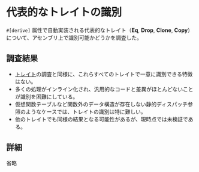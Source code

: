 # 代表的なトレイトの識別

`#[derive]` 属性で自動実装される代表的なトレイト（**Eq**, **Drop**, **Clone**, **Copy**）について、アセンブリ上で識別可能かどうかを調査した。

## 調査結果

* [トレイト](14_trait.md)の調査と同様に、これらすべてのトレイトで一意に識別できる特徴はない。
* 多くの処理がインライン化され、汎用的なコードと差異がほとんどないことが識別を困難にしている。
* 仮想関数テーブルなど関数外のデータ構造が存在しない静的ディスパッチ参照のようなケースでは、トレイトの識別は特に難しい。
* 他のトレイトでも同様の結果となる可能性があるが、現時点では未検証である。

## 詳細

省略